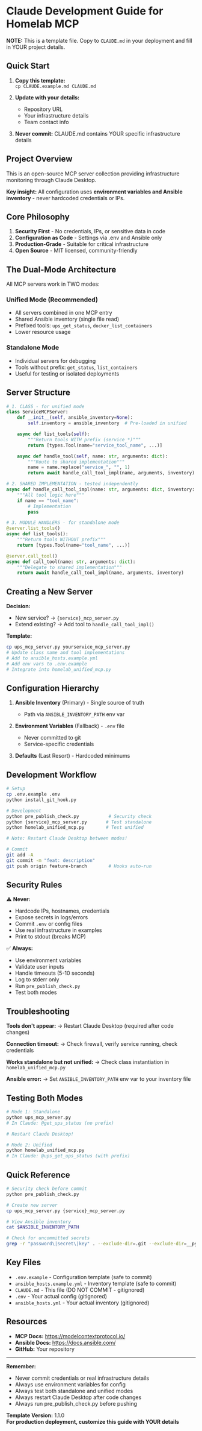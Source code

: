 # Claude Development Guide for Homelab MCP

**NOTE:** This is a template file. Copy to `CLAUDE.md` in your deployment and fill in YOUR project details.

## Quick Start

1. **Copy this template:**  
   `cp CLAUDE.example.md CLAUDE.md`

2. **Update with your details:**
   - Repository URL
   - Your infrastructure details
   - Team contact info

3. **Never commit:** CLAUDE.md contains YOUR specific infrastructure details

## Project Overview

This is an open-source MCP server collection providing infrastructure monitoring through Claude Desktop.

**Key insight:** All configuration uses **environment variables and Ansible inventory** - never hardcoded credentials or IPs.

## Core Philosophy

1. **Security First** - No credentials, IPs, or sensitive data in code
2. **Configuration as Code** - Settings via .env and Ansible only
3. **Production-Grade** - Suitable for critical infrastructure
4. **Open Source** - MIT licensed, community-friendly

## The Dual-Mode Architecture

All MCP servers work in TWO modes:

### Unified Mode (Recommended)
- All servers combined in one MCP entry
- Shared Ansible inventory (single file read)
- Prefixed tools: `ups_get_status`, `docker_list_containers`
- Lower resource usage

### Standalone Mode
- Individual servers for debugging
- Tools without prefix: `get_status`, `list_containers`
- Useful for testing or isolated deployments

## Server Structure

```python
# 1. CLASS - for unified mode
class ServiceMCPServer:
    def __init__(self, ansible_inventory=None):
        self.inventory = ansible_inventory  # Pre-loaded in unified

    async def list_tools(self):
        """Return tools WITH prefix (service_*)"""
        return [types.Tool(name="service_tool_name", ...)]

    async def handle_tool(self, name: str, arguments: dict):
        """Route to shared implementation"""
        name = name.replace("service_", "", 1)
        return await handle_call_tool_impl(name, arguments, inventory)

# 2. SHARED IMPLEMENTATION - tested independently
async def handle_call_tool_impl(name: str, arguments: dict, inventory: dict):
    """All tool logic here"""
    if name == "tool_name":
        # Implementation
        pass

# 3. MODULE HANDLERS - for standalone mode
@server.list_tools()
async def list_tools():
    """Return tools WITHOUT prefix"""
    return [types.Tool(name="tool_name", ...)]

@server.call_tool()
async def call_tool(name: str, arguments: dict):
    """Delegate to shared implementation"""
    return await handle_call_tool_impl(name, arguments, inventory)
```

## Creating a New Server

**Decision:**
- New service? → `{service}_mcp_server.py`
- Extend existing? → Add tool to `handle_call_tool_impl()`

**Template:**
```bash
cp ups_mcp_server.py yourservice_mcp_server.py
# Update class name and tool implementations
# Add to ansible_hosts.example.yml
# Add env vars to .env.example
# Integrate into homelab_unified_mcp.py
```

## Configuration Hierarchy

1. **Ansible Inventory** (Primary) - Single source of truth
   - Path via `ANSIBLE_INVENTORY_PATH` env var
   
2. **Environment Variables** (Fallback) - `.env` file
   - Never committed to git
   - Service-specific credentials

3. **Defaults** (Last Resort) - Hardcoded minimums

## Development Workflow

```bash
# Setup
cp .env.example .env
python install_git_hook.py

# Development
python pre_publish_check.py           # Security check
python {service}_mcp_server.py       # Test standalone
python homelab_unified_mcp.py        # Test unified

# Note: Restart Claude Desktop between modes!

# Commit
git add -A
git commit -m "feat: description"
git push origin feature-branch        # Hooks auto-run
```

## Security Rules

⚠️ **Never:**
- Hardcode IPs, hostnames, credentials
- Expose secrets in logs/errors
- Commit `.env` or config files
- Use real infrastructure in examples
- Print to stdout (breaks MCP)

✅ **Always:**
- Use environment variables
- Validate user inputs
- Handle timeouts (5-10 seconds)
- Log to stderr only
- Run `pre_publish_check.py`
- Test both modes

## Troubleshooting

**Tools don't appear:**
→ Restart Claude Desktop (required after code changes)

**Connection timeout:**
→ Check firewall, verify service running, check credentials

**Works standalone but not unified:**
→ Check class instantiation in `homelab_unified_mcp.py`

**Ansible error:**
→ Set `ANSIBLE_INVENTORY_PATH` env var to your inventory file

## Testing Both Modes

```bash
# Mode 1: Standalone
python ups_mcp_server.py
# In Claude: @get_ups_status (no prefix)

# Restart Claude Desktop!

# Mode 2: Unified
python homelab_unified_mcp.py
# In Claude: @ups_get_ups_status (with prefix)
```

## Quick Reference

```bash
# Security check before commit
python pre_publish_check.py

# Create new server
cp ups_mcp_server.py {service}_mcp_server.py

# View Ansible inventory
cat $ANSIBLE_INVENTORY_PATH

# Check for uncommitted secrets
grep -r "password\|secret\|key" . --exclude-dir=.git --exclude-dir=__pycache__
```

## Key Files

- `.env.example` - Configuration template (safe to commit)
- `ansible_hosts.example.yml` - Inventory template (safe to commit)
- `CLAUDE.md` - This file (DO NOT COMMIT - gitignored)
- `.env` - Your actual config (gitignored)
- `ansible_hosts.yml` - Your actual inventory (gitignored)

## Resources

- **MCP Docs:** <https://modelcontextprotocol.io/>
- **Ansible Docs:** <https://docs.ansible.com/>
- **GitHub:** Your repository

---

**Remember:**
- Never commit credentials or real infrastructure details
- Always use environment variables for config
- Always test both standalone and unified modes
- Always restart Claude Desktop after code changes
- Always run pre_publish_check.py before pushing

**Template Version:** 1.1.0  
**For production deployment, customize this guide with YOUR details**
